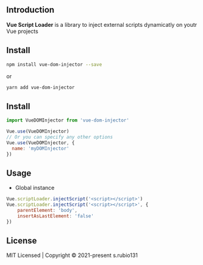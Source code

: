 <br>
<br>
<br>

## Introduction

**Vue Script Loader** is a library to inject external scripts dynamicatly on youtr Vue projects

## Install

  ``` bash
  npm install vue-dom-injector --save
  ```
  or
  ``` bash
  yarn add vue-dom-injector
  ```

## Install

  ``` js
  import VueDOMInjector from 'vue-dom-injector'

  Vue.use(VueDOMInjector)
  // Or you can specify any other options
  Vue.use(VueDOMInjector, {
    name: 'myDOMInjector'
  })
  ```

## Usage

  - Global instance

  ```js
  Vue.scriptLoader.injectScript('<script></script>')
  Vue.scriptLoader.injectScript('<script></script>', {
      parentElement: 'body',
      insertAsLastElement: 'false'
  })
  ```

## License
  MIT Licensed | Copyright © 2021-present s.rubio131